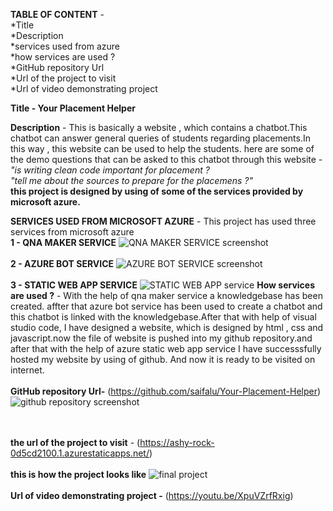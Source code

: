 **TABLE OF CONTENT** -
                       <br>*Title\
                       \*Description \
                        *services used from azure\
                        *how services are used ?\
                        *GitHub repository Url<br>
                       *Url of the project to visit<br>
                       *Url of video demonstrating project

**Title - Your Placement Helper**

**Description** - 
                  This is basically a website , which contains a chatbot.This chatbot can answer general queries of students regarding placements.In this way , this website can be used to help the students.
                  here are some of the demo questions that can be asked to this chatbot through this website -
               <br>   *"is writing clean code important for placement ?* 
               <br>   *"tell me about the sources to prepare for the placemens ?"*
                <br> **this project is designed by using of some of the services provided by microsoft azure.**
            
 **SERVICES USED FROM MICROSOFT AZURE**
                                    -  This project has used three services from microsoft azure\
           **1 - QNA MAKER SERVICE**
              ![QNA MAKER SERVICE screenshot](https://user-images.githubusercontent.com/92035012/163940699-0ec2ebdf-20e9-4dfb-942b-fde6549be4b4.png)
      <br><br>     **2 - AZURE BOT SERVICE**
             ![AZURE BOT SERVICE screenshot](https://user-images.githubusercontent.com/92035012/163941147-e065dc1a-892a-40f7-a00e-403d0914686c.png)
       <br><br>    **3 - STATIC WEB APP SERVICE**
             ![STATIC WEB APP service](https://user-images.githubusercontent.com/92035012/163941824-b892a3ed-df7e-43df-afe5-05400b594b98.png)
     **How services are used ?**
     - With the help of qna maker service a knowledgebase has been created. affter that azure bot service has been used to create a chatbot and this chatbot is linked
     with the knowledgebase.After that with help of visual studio code, I have designed a website, which is designed by html , css and javascript.now the file of website 
     is pushed into my github repository.and after that with the help of azure static web app service I have successsfully hosted my website by using of github.
     And now it is ready to be visited on internet.
   <br><br>  **GitHub repository Url-** (https://github.com/saifalu/Your-Placement-Helper)
     ![github repository screenshot](https://user-images.githubusercontent.com/92035012/163946536-d6dfed19-ea4f-4953-998e-0e26763e1e13.png)

   <br><br>**the url of the project to visit** - (https://ashy-rock-0d5cd2100.1.azurestaticapps.net/)
    <br><br> **this is how the project looks like**
          ![final project](https://user-images.githubusercontent.com/92035012/163943223-e762dac9-e75e-475f-bf84-4a623c5462c7.png)
          <br><br>
          **Url of video demonstrating project -** (https://youtu.be/XpuVZrfRxig)     
